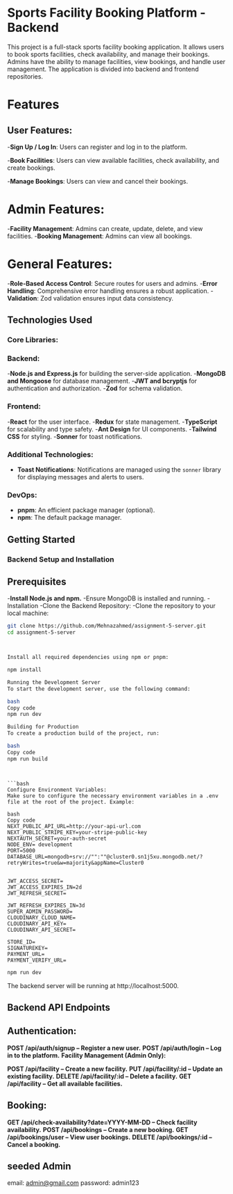 # Sports Facility Booking Platform - Backend

This project is a full-stack sports facility booking application. It allows users to book sports facilities, check availability, and manage their bookings. Admins have the ability to manage facilities, view bookings, and handle user management. The application is divided into backend and frontend repositories.

# Features

## User Features:

-**Sign Up / Log In**: Users can register and log in to the platform.

-**Book Facilities**: Users can view available facilities, check availability, and create bookings.

-**Manage Bookings**: Users can view and cancel their bookings.

# Admin Features:

-**Facility Management**: Admins can create, update, delete, and view facilities. -**Booking Management**: Admins can view all bookings.

# General Features:

-**Role-Based Access Control**: Secure routes for users and admins. -**Error Handling**: Comprehensive error handling ensures a robust application. -**Validation**: Zod validation ensures input data consistency.

## Technologies Used

### Core Libraries:

### Backend:

-**Node.js and Express.js** for building the server-side application. -**MongoDB and Mongoose** for database management. -**JWT and bcryptjs** for authentication and authorization. -**Zod** for schema validation.

### Frontend:

-**React** for the user interface. -**Redux** for state management. -**TypeScript** for scalability and type safety. -**Ant Design** for UI components. -**Tailwind CSS** for styling. -**Sonner** for toast notifications.

### Additional Technologies:

- **Toast Notifications**: Notifications are managed using the `sonner` library for displaying messages and alerts to users.

### DevOps:

- **pnpm**: An efficient package manager (optional).
- **npm**: The default package manager.

## Getting Started

### Backend Setup and Installation

## Prerequisites

-**Install Node.js and npm.**
-Ensure MongoDB is installed and running.
-Installation
-Clone the Backend Repository:
-Clone the repository to your local machine:

```bash
git clone https://github.com/Mehnazahmed/assignment-5-server.git
cd assignment-5-server




```

```bash
Install all required dependencies using npm or pnpm:

npm install

```

```bash
Running the Development Server
To start the development server, use the following command:

bash
Copy code
npm run dev

```

```bash
Building for Production
To create a production build of the project, run:

bash
Copy code
npm run build

```

````


```bash
Configure Environment Variables:
Make sure to configure the necessary environment variables in a .env file at the root of the project. Example:

bash
Copy code
NEXT_PUBLIC_API_URL=http://your-api-url.com
NEXT_PUBLIC_STRIPE_KEY=your-stripe-public-key
NEXTAUTH_SECRET=your-auth-secret
NODE_ENV= development
PORT=5000
DATABASE_URL=mongodb+srv://"":""@cluster0.sn1j5xu.mongodb.net/?retryWrites=true&w=majority&appName=Cluster0


JWT_ACCESS_SECRET=
JWT_ACCESS_EXPIRES_IN=2d
JWT_REFRESH_SECRET=

JWT_REFRESH_EXPIRES_IN=3d
SUPER_ADMIN_PASSWORD=
CLOUDINARY_CLOUD_NAME=
CLOUDINARY_API_KEY=
CLOUDINARY_API_SECRET=

STORE_ID=
SIGNATUREKEY=
PAYMENT_URL=
PAYMENT_VERIFY_URL=
````

```bash
npm run dev
```

The backend server will be running at http://localhost:5000.

## Backend API Endpoints

## Authentication:

**POST /api/auth/signup – Register a new user.**
**POST /api/auth/login – Log in to the platform.**
**Facility Management (Admin Only):**

**POST /api/facility – Create a new facility.**
**PUT /api/facility/:id – Update an existing facility.**
**DELETE /api/facility/:id – Delete a facility.**
**GET /api/facility – Get all available facilities.**

## Booking:

**GET /api/check-availability?date=YYYY-MM-DD – Check facility availability.**
**POST /api/bookings – Create a new booking.**
**GET /api/bookings/user – View user bookings.**
**DELETE /api/bookings/:id – Cancel a booking.**

## seeded Admin

email: admin@gmail.com
password: admin123

```

```
